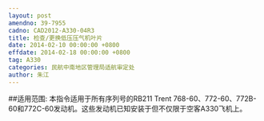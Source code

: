 ```yaml
---
layout: post
amendno: 39-7955
cadno: CAD2012-A330-04R3
title: 检查/更换低压压气机叶片
date: 2014-02-10 00:00:00 +0800
effdate: 2014-02-18 00:00:00 +0800
tag: A330
categories: 民航中南地区管理局适航审定处
author: 朱江
---
```


##适用范围:
本指令适用于所有序列号的RB211 Trent 768-60、772-60、772B-60和772C-60发动机。这些发动机已知安装于但不仅限于空客A330飞机上。

